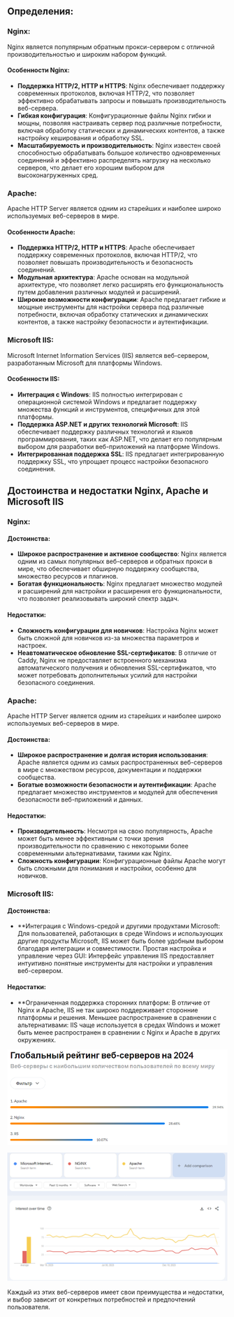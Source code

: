 ## Определения:
### Nginx:
Nginx является популярным обратным прокси-сервером с отличной производительностью и широким набором функций.

#### Особенности Nginx:
- **Поддержка HTTP/2, HTTP и HTTPS**: Nginx обеспечивает поддержку современных протоколов, включая HTTP/2, что позволяет эффективно обрабатывать запросы и повышать производительность веб-сервера.
- **Гибкая конфигурация**: Конфигурационные файлы Nginx гибки и мощны, позволяя настраивать сервер под различные потребности, включая обработку статических и динамических контентов, а также настройку кеширования и обработку SSL.
- **Масштабируемость и производительность**: Nginx известен своей способностью обрабатывать большое количество одновременных соединений и эффективно распределять нагрузку на несколько серверов, что делает его хорошим выбором для высоконагруженных сред.

### Apache:
Apache HTTP Server является одним из старейших и наиболее широко используемых веб-серверов в мире.
#### Особенности Apache:
- **Поддержка HTTP/2, HTTP и HTTPS**: Apache обеспечивает поддержку современных протоколов, включая HTTP/2, что позволяет повышать производительность и безопасность соединений.
- **Модульная архитектура**: Apache основан на модульной архитектуре, что позволяет легко расширять его функциональность путем добавления различных модулей и расширений.
- **Широкие возможности конфигурации**: Apache предлагает гибкие и мощные инструменты для настройки сервера под различные потребности, включая обработку статических и динамических контентов, а также настройку безопасности и аутентификации.

### Microsoft IIS:
Microsoft Internet Information Services (IIS) является веб-сервером, разработанным Microsoft для платформы Windows.
#### Особенности IIS:
- **Интеграция с Windows**: IIS полностью интегрирован с операционной системой Windows и предлагает поддержку множества функций и инструментов, специфичных для этой платформы.
- **Поддержка ASP.NET и других технологий Microsoft**: IIS обеспечивает поддержку различных технологий и языков программирования, таких как ASP.NET, что делает его популярным выбором для разработки веб-приложений на платформе Windows.
- **Интегрированная поддержка SSL**: IIS предлагает интегрированную поддержку SSL, что упрощает процесс настройки безопасного соединения.

## Достоинства и недостатки Nginx, Apache и Microsoft IIS
### Nginx:
#### Достоинства:
- **Широкое распространение и активное сообщество**: Nginx является одним из самых популярных веб-серверов и обратных прокси в мире, что обеспечивает обширную поддержку сообщества, множество ресурсов и плагинов.
- **Богатая функциональность**: Nginx предлагает множество модулей и расширений для настройки и расширения его функциональности, что позволяет реализовывать широкий спектр задач.

#### Недостатки:
- **Сложность конфигурации для новичков**: Настройка Nginx может быть сложной для новичков из-за множества параметров и настроек.
- **Неавтоматическое обновление SSL-сертификатов**: В отличие от Caddy, Nginx не предоставляет встроенного механизма автоматического получения и обновления SSL-сертификатов, что может потребовать дополнительных усилий для настройки безопасного соединения.

### Apache:
Apache HTTP Server является одним из старейших и наиболее широко используемых веб-серверов в мире.
#### Достоинства:
- **Широкое распространение и долгая история использования**: Apache является одним из самых распространенных веб-серверов в мире с множеством ресурсов, документации и поддержки сообщества.
- **Богатые возможности безопасности и аутентификации**: Apache предлагает множество инструментов и модулей для обеспечения безопасности веб-приложений и данных.

#### Недостатки:
- **Производительность**: Несмотря на свою популярность, Apache может быть менее эффективным с точки зрения производительности по сравнению с некоторыми более современными альтернативами, такими как Nginx.
- **Сложность конфигурации**: Конфигурационные файлы Apache могут быть сложными для понимания и настройки, особенно для новичков.

### Microsoft IIS:
#### Достоинства:
- **Интеграция с Windows-средой и другими продуктами Microsoft: Для пользователей, работающих в среде Windows и использующих другие продукты Microsoft, IIS может быть более удобным выбором благодаря интеграции и совместимости.
Простая настройка и управление через GUI: Интерфейс управления IIS предоставляет интуитивно понятные инструменты для настройки и управления веб-сервером.

#### Недостатки:
- **Ограниченная поддержка сторонних платформ: В отличие от Nginx и Apache, IIS не так широко поддерживает сторонние платформы и решения.
Меньшее распространение в сравнении с альтернативами: IIS чаще используется в средах Windows и может быть менее распространен в сравнении с Nginx и Apache в других окружениях.

![Image alt](https://github.com/L4zly/hw/blob/main/доля%20рынка.png)


![Image alt](https://github.com/L4zly/hw/blob/main/1.png)

Каждый из этих веб-серверов имеет свои преимущества и недостатки, и выбор зависит от конкретных потребностей и предпочтений пользователя.

